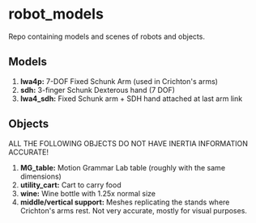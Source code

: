 robot_models
============

Repo containing models and scenes of robots and objects.

Models
-------

1. **lwa4p:** 7-DOF Fixed Schunk Arm (used in Crichton's arms) 
2. **sdh:** 3-finger Schunk Dexterous hand (7 DOF)
3. **lwa4_sdh:** Fixed Schunk arm + SDH hand attached at last arm link


Objects
-------

ALL THE FOLLOWING OBJECTS DO NOT HAVE INERTIA INFORMATION ACCURATE! 
1. **MG_table:** Motion Grammar Lab table (roughly with the same dimensions)
2. **utility_cart:** Cart to carry food
3. **wine:** Wine bottle with 1.25x normal size
4. **middle/vertical support:** Meshes replicating the stands where Crichton's arms rest. Not very accurate, mostly for visual purposes.
